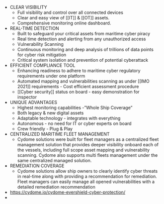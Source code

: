 - CLEAR VISIBILITY
	- Full visibility and control over all connected devices
	- Clear and easy view of [[IT]] & [[OT]] assets.
	- Comprehensive monitoring online dashboard.
- REAL-TIME DETECTION
	- Built to safeguard your critical assets from maritime cyber piracy
	- Real time detection and alerting from any unauthorized access
	- Vulnerability Scanning
	- Continuous monitoring and deep analysis of trillions of data points for cyber risk mitigation
	- Critical system isolation and prevention of potential cyberattack
- EFFICIENT COMPLIANCE TOOL
	- Enhancing readiness to adhere to maritime cyber regulatory requirements under one platform
	- Automated mapping and vulnerabilities scanning as under [[IMO 2021]] requirements - Cost efficient assessment procedure
	- [[Cyber security]] status on board - easy demonstration for inspector
- UNIQUE ADVANTAGES
	- Highest monitoring capabilities -”Whole Ship Coverage”
	- Both legacy & new digital assets
	- Adaptable technology - integrates with everything
	- Autonomous - no need for IT or cyber experts on board
	- Crew friendly - Plug & Play
- CENTRALIZED MARITIME FLEET MANAGEMENT
	- Cydome solutions were built for fleet managers as a centralized fleet management solution that provides deeper visibility onboard each of the vessels, including full scope asset mapping and vulnerability scanning. Cydome also supports multi fleets management under the same centralized managed solution.
- REMEDIATION COVERAGE
	- Cydome solutions allow ship owners to clearly identify cyber threats in real-time along with providing a recommendation for remediation. Fleet managers can easily manage all opened vulnerabilities with a detailed remediation recommendation
- https://cydome.io/cydome-evershield-cyber-protection/
-